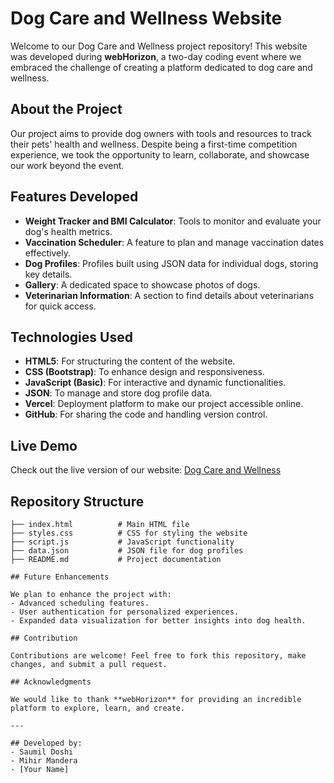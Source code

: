 # Dog Care and Wellness Website  

Welcome to our Dog Care and Wellness project repository! This website was developed during **webHorizon**, a two-day coding event where we embraced the challenge of creating a platform dedicated to dog care and wellness.  

## About the Project  
Our project aims to provide dog owners with tools and resources to track their pets' health and wellness. Despite being a first-time competition experience, we took the opportunity to learn, collaborate, and showcase our work beyond the event.  

## Features Developed  
- **Weight Tracker and BMI Calculator**: Tools to monitor and evaluate your dog's health metrics.  
- **Vaccination Scheduler**: A feature to plan and manage vaccination dates effectively.  
- **Dog Profiles**: Profiles built using JSON data for individual dogs, storing key details.  
- **Gallery**: A dedicated space to showcase photos of dogs.  
- **Veterinarian Information**: A section to find details about veterinarians for quick access.  

## Technologies Used  
- **HTML5**: For structuring the content of the website.  
- **CSS (Bootstrap)**: To enhance design and responsiveness.  
- **JavaScript (Basic)**: For interactive and dynamic functionalities.  
- **JSON**: To manage and store dog profile data.  
- **Vercel**: Deployment platform to make our project accessible online.  
- **GitHub**: For sharing the code and handling version control.  

## Live Demo  
Check out the live version of our website: [Dog Care and Wellness](https://vercel.io)  

## Repository Structure  
```plaintext
├── index.html          # Main HTML file  
├── styles.css          # CSS for styling the website  
├── script.js           # JavaScript functionality  
├── data.json           # JSON file for dog profiles  
├── README.md           # Project documentation

## Future Enhancements  

We plan to enhance the project with:  
- Advanced scheduling features.  
- User authentication for personalized experiences.  
- Expanded data visualization for better insights into dog health.  

## Contribution  

Contributions are welcome! Feel free to fork this repository, make changes, and submit a pull request.  

## Acknowledgments  

We would like to thank **webHorizon** for providing an incredible platform to explore, learn, and create.  

---  

## Developed by:  
- Saumil Doshi  
- Mihir Mandera  
- [Your Name]

